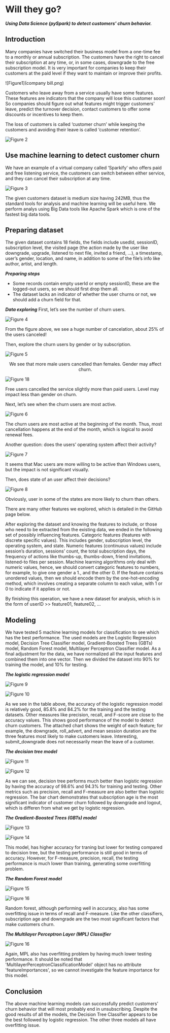 # Will they go?

***Using Data Science (pySpark) to detect customers' churn behavior.***

## Introduction
Many companies have switched their business model from a one-time fee to a monthly or annual subscription. The customers have the right to cancel their subscription at any time, or, in some cases, downgrade to the free subscription model. It is very important for companies to keep their customers at the paid level if they want to maintain or improve their profits.

![Figure1](company bill.png)<p align = "center">

Customers who leave away from a service usually have some features. These features are indicators that the company will lose this customer soon! So companies should figure out what features might trigger customers' leave, predict the turnover decision, contact customers to offer some discounts or incentives to keep them. 

The loss of customers is called ‘customer churn’ while keeping the customers and avoiding their leave is called ‘customer retention’.

![Figure 2](fig2.png)<p align = "center">

## Use machine learning to detect customer churn
We have an example of a virtual company called ‘Sparkify’ who offers paid and free listening service, the customers can switch between either service, and they can cancel their subscription at any time.

![Figure 3](spark.png)<p align = "center">

The given customers dataset is medium size having 242MB, thus the standard tools for analysis and machine learning will  be useful here. We perform analys using Big Data tools like Apache Spark which is one of the fastest big data tools.

## Preparing dataset
The given dataset contains 18 fields, the fields include usedId, sessionID, subscription level, the visited page (the action made by the user like downgrade, upgrade, listened to next file, invited a friend, …), a timestamp, user’s gender, location, and name, in addition to some of the file’s info like author, artist, and length.

***Preparing steps***
* Some records contain empty userId or empty sessionID, these are the logged-out users, so we should first drop them all.
* The dataset lacks an indicator of whether the user churns or not, we should add a churn field for that.

***Data exploring***
First, let’s see the number of churn users.

![Figure 4](num_churns.png)<p align = "center">

From the figure above, we see a huge number of cancelation, about 25% of the users canceled!

Then, explore the churn users by gender or by subscription.

![Figure 5](category.png)<p align = "center">
We see that more male users cancelled than females. Gender may affect churn.

![Figure 18](level.png)<p align = "center">

Free users cancelled the service slightly more than paid users. Level may impact less than gender on churn.

Next, let’s see when the churn users are most active.

![Figure 6](day.png)<p align = "center">

The churn users are most active at the beginning of the month. Thus, most cancellation happens at the end of the month, which is logical to avoid renewal fees.

Another question: does the users’ operating system affect their activity?

![Figure 7](sys.png)<p align = "center">

It seems that Mac users are more willing to be active than Windows users, but the impact is not significant visually.

Then, does state of an user affect their decisions?

![Figure 8](state.png)<p align = "center">

Obviously, user in some of the states are more likely to churn than others.

There are many other features we explored, which is detailed in the GitHub page below.

After exploring the dataset and knowing the features to include, or those who need to be extracted from the existing data, we ended in the following set of possibly influencing features.
Categoric features (features with discrete specific values). This includes gender, subscription level, the operating system, and state. Numeric features (continuous values) include session’s duration, sessions’ count, the total subscription days, the frequency of actions like thumbs-up, thumbs-down, friend invitations, listened-to files per session. Machine learning algorithms only deal with numeric values, hence, we should convert categoric features to numbers, for example, to give one gender a 1., and the other 0. If the feature contains unordered values, then we should encode them by the one-hot-encoding method, which involves creating a separate column to each value, with 1 or 0 to indicate if it applies or not.

By finishing this operation, we have a new dataset for analysis, which is in the form of userID >> feature01, feature02, …

## Modeling
We have tested 5 machine learning models for classification to see which has the best performance. The used models are the Logistic Regression model, Decision Tree Classifier model, Gradient-Boosted Trees (GBTs) model, Random Forest model, Multilayer Perceptron Classifier model. As a final adjustment for the data, we have normalized all the input features and combined them into one vector. Then we divided the dataset into 90% for training the model, and 10% for testing.

***The logistic regression model***

![Figure 9](LR_table.png)<p align = "center">

![Figure 10](LR_fig.png)<p align = "center">

As we see in the table above, the accuracy of the logistic regression model is relatively good, 85.8% and 84.2% for the training and the testing datasets. Other measures like precision, recall, and F-score are close to the accuracy values. This shows good performance of the model to detect churn customers. The attached chart shows the weight of each feature; for example, the downgrade, roll_advert, and mean session duration are the three features most likely to make customers leave. Interesting, submit_downgrade does not necessarily mean the leave of a customer. 

***The decision tree model***

![Figure 11](DT_table.png)<p align = "center">

![Figure 12](DT_fig.png)<p align = "center">

As we can see, decision tree performs much better than logistic regression by having the accuracy of 98.6% and 94.3% for training and testing. Other metrics such as precision, recall and F-measure are also better than logistic regression. The bar chart demonstrates that subscription age is the most significant indicator of customer churn followed by downgrade and logout, which is differen from what we get by logistic regression. 

***The Gradient-Boosted Trees (GBTs) model***

![Figure 13](GB_table.png)<p align = "center">

![Figure 14](GB_fig.png)<p align = "center">

This model, has higher accuracy for traning but lower for testing compared to decision tree, but the testing performance is still good in terms of accuracy. However, for F-measure, precision, recall, the testing performance is much lower than training, generating some overfitting problem. 


***The Random Forest model***

![Figure 15](RF_table.png)<p align = "center">

![Figure 16](RF_fig.png)<p align = "center">

Random forest, although performing well in accuracy, also has some overfitting issue in terms of recall and F-measure. Like the other classifiers, subscription age and downgrade are the two most significant factors that make customers churn. 

***The Multilayer Perceptron Layer (MPL) Classifier***

![Figure 16](RF_fig.png)<p align = "center">

Again, MPL also has overfitting problem by having much lower testing performance. It should be noted that 'MultilayerPerceptronClassificationModel' object has no attribute 'featureImportances', so we cannot investigate the feature importance for this model. 

## Conclusion
The above machine learning models can successfully predict customers' churn behavior that will most probably end in unsubscribing. Despite the good results of all the models, the Decision Tree Classifier appears to be the best followed by logistic regression. The other three models all have overfitting issue.

